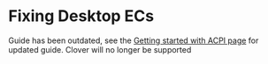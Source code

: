 # Fixing Desktop ECs

Guide has been outdated, see the [Getting started with ACPI page](https://dortania.github.io/Getting-Started-With-ACPI/Universal/ec-fix.html) for updated guide. Clover will no longer be supported
